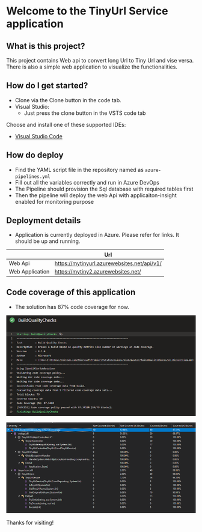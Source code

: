# Welcome to the TinyUrl Service application

## What is this project?

This project contains Web api to convert long Url to Tiny Url and vise versa. There is also a simple web application to visualize the functionalities.

## How do I get started?

* Clone via the Clone button in the code tab.
* Visual Studio:
  * Just press the clone button in the VSTS code tab

Choose and install one of these supported IDEs:

* [Visual Studio Code](https://code.visualstudio.com/Download)

## How do deploy

* Find the YAML script file in the repository named as `azure-pipelines.yml`
* Fill out all the variables correctly and run in Azure DevOps
* The Pipeline should provision the Sql database with required tables first
* Then the pipeline will deploy the web Api with applicaiton-insight enabled for monitoring purpose

## Deployment details

* Application is currently deployed in Azure. Please refer for links. It should be up and running.

|  	| Url |
|--- |--- |
| Web Api | https://mytinyurl.azurewebsites.net/api/v1/	|
| Web Application | https://mytiny2.azurewebsites.net/ |

## Code coverage of this application

* The solution has 87% code coverage for now.


![Screenshot](https://raw.githubusercontent.com/Stalinl/TinyUrl/master/docs/CodeCoverage1.png)

![Screenshot](https://raw.githubusercontent.com/Stalinl/TinyUrl/master/docs/CodeCoverage2.png)





Thanks for visiting!

